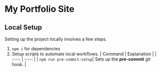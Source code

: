 # My Portfolio Site

## Local Setup

Setting up the project locally involves a few steps.

1. `npm i` for dependencies
2. Setup scripts to automate local workflows.
   | Command |              Explanation |
   | :---: | :---: |
   | `npm run pre-commit:setup`| Sets up the **pre-commit** git hook. |

